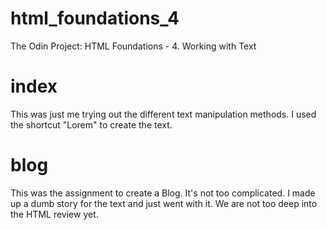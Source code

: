 # html_foundations_4
The Odin Project: HTML Foundations - 4. Working with Text

# index
This was just me trying out the different text manipulation methods. I used the shortcut "Lorem" to create the text. 

# blog
This was the assignment to create a Blog. It's not too complicated. I made up a dumb story for the text and just went with it. 
We are not too deep into the HTML review yet.
